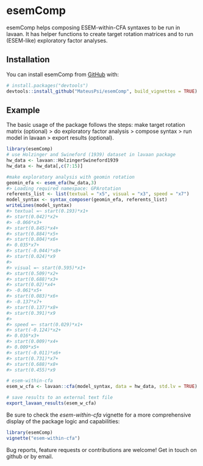 
# esemComp

<!-- badges: start -->
<!-- badges: end -->

esemComp helps composing ESEM-within-CFA syntaxes to be run in lavaan.
It has helper functions to create target rotation matrices and to run
(ESEM-like) exploratory factor analyses.

## Installation

You can install esemComp from [GitHub](https://github.com/MateusPsi)
with:

``` r
# install.packages("devtools")
devtools::install_github("MateusPsi/esemComp", build_vignettes = TRUE)
```

## Example

The basic usage of the package follows the steps: make target rotation
matrix (optional) \> do exploratory factor analysis \> compose syntax \>
run model in lavaan \> export results (optional).

``` r
library(esemComp)
# use Holzinger and Swineford (1939) dataset in lavaan package
hw_data <- lavaan::HolzingerSwineford1939
hw_data <- hw_data[,c(7:15)]

#make exploratory analysis with geomin rotation
geomin_efa <- esem_efa(hw_data,3)
#> Loading required namespace: GPArotation
referents_list <- list(textual = "x5", visual = "x3", speed = "x7")
model_syntax <- syntax_composer(geomin_efa, referents_list)
writeLines(model_syntax)
#> textual =~ start(0.193)*x1+
#> start(0.042)*x2+
#> -0.066*x3+
#> start(0.845)*x4+
#> start(0.884)*x5+
#> start(0.804)*x6+
#> 0.035*x7+
#> start(-0.044)*x8+
#> start(0.024)*x9 
#> 
#> visual =~ start(0.595)*x1+
#> start(0.509)*x2+
#> start(0.688)*x3+
#> start(0.02)*x4+
#> -0.061*x5+
#> start(0.083)*x6+
#> -0.137*x7+
#> start(0.137)*x8+
#> start(0.391)*x9 
#> 
#> speed =~ start(0.029)*x1+
#> start(-0.124)*x2+
#> 0.016*x3+
#> start(0.009)*x4+
#> 0.009*x5+
#> start(-0.011)*x6+
#> start(0.731)*x7+
#> start(0.688)*x8+
#> start(0.455)*x9

# esem-within-cfa
esem_w_cfa <- lavaan::cfa(model_syntax, data = hw_data, std.lv = TRUE)
```

``` r
# save results to an external text file
export_lavaan_results(esem_w_cfa)
```

Be sure to check the *esem-within-cfa* vignette for a more comprehensive
display of the package logic and capabilities:

``` r
library(esemComp)
vignette("esem-within-cfa")
```

Bug reports, feature requests or contributions are welcome! Get in touch
on github or by email.
